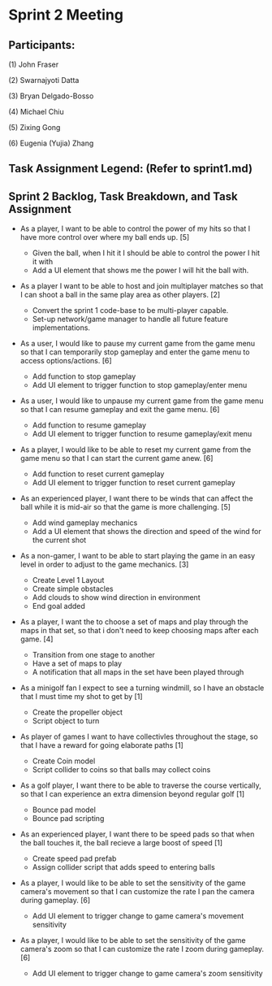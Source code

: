 # Sprint 2 Meeting

## Participants:
(1) John Fraser

(2) Swarnajyoti Datta

(3) Bryan Delgado-Bosso

(4) Michael Chiu

(5) Zixing Gong

(6) Eugenia (Yujia) Zhang

## Task Assignment Legend: (Refer to sprint1.md)

## Sprint 2 Backlog, Task Breakdown, and Task Assignment
- As a player, I want to be able to control the power of my hits so that I have more control over where my ball ends up. [5]
  - Given the ball, when I hit it I should be able to control the power I hit it with
  - Add a UI element that shows me the power I will hit the ball with.

- As a player I want to be able to host and join multiplayer matches so that I can shoot a ball in the same play area as other players. [2]
  - Convert the sprint 1 code-base to be multi-player capable.
  - Set-up network/game manager to handle all future feature implementations.

- As a user, I would like to pause my current game from the game menu so that I can temporarily stop gameplay and enter the game menu to access options/actions. [6]
  - Add function to stop gameplay
  - Add UI element to trigger function to stop gameplay/enter menu

- As a user, I would like to unpause my current game from the game menu so that I can resume gameplay and exit the game menu. [6]
  - Add function to resume gameplay
  - Add UI element to trigger function to resume gameplay/exit menu

- As a player, I would like to be able to reset my current game from the game menu so that I can start the current game anew. [6]
  - Add function to reset current gameplay
  - Add UI element to trigger function to reset current gameplay

- As an experienced player, I want there to be winds that can affect the ball while it is mid-air so that the game is more challenging. [5]
  - Add wind gameplay mechanics
  - Add a UI element that shows the direction and speed of the wind for the current shot

- As a non-gamer, I want to be able to start playing the game in an easy level in order to adjust to the game mechanics. [3]
  - Create Level 1 Layout
  - Create simple obstacles
  - Add clouds to show wind direction in environment
  - End goal added

- As a player, I want the to choose a set of maps and play through the maps in that set, so that i don't need to keep choosing maps after each game. [4]
  - Transition from one stage to another
  - Have a set of maps to play
  - A notification that all maps in the set have been played through

- As a minigolf fan I expect to see a turning windmill, so I have an obstacle that I must time my shot to get by [1]
  - Create the propeller object
  - Script object to turn

- As  player of games I want to have collectivles throughout the stage, so that I have a reward for going elaborate paths [1]
  - Create Coin model
  - Script collider to coins so that balls may collect coins

- As a golf player, I want there to be able to traverse the course vertically, so that I can experience an extra dimension beyond regular golf [1]
  - Bounce pad model
  - Bounce pad scripting

- As an experienced player, I want there to be speed pads so that when the ball touches it, the ball recieve a large boost of speed [1]
  - Create speed pad prefab
  - Assign collider script that adds speed to entering balls

- As a player, I would like to be able to set the sensitivity of the game camera's movement so that I can customize the rate I pan the camera during gameplay. [6]
  - Add UI element to trigger change to game camera's movement sensitivity

- As a player, I would like to be able to set the sensitivity of the game camera's zoom so that I can customize the rate I zoom during gameplay. [6]
  - Add UI element to trigger change to game camera's zoom sensitivity
  
  
